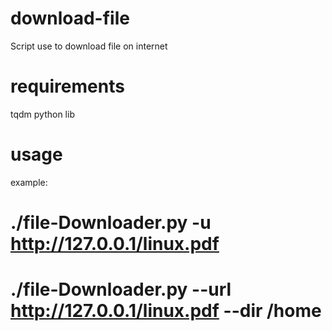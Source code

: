 # download-file

Script use to download file on internet


# requirements

tqdm python lib

# usage
example:


# ./file-Downloader.py -u http://127.0.0.1/linux.pdf 
# ./file-Downloader.py --url http://127.0.0.1/linux.pdf --dir /home
